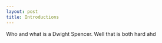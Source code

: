 ```yaml
---
layout: post
title: Introductions
---
```

Who and what is a Dwight Spencer. Well that is both hard ahd